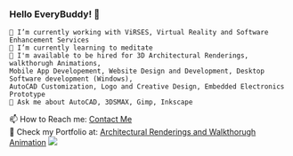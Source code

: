 ### Hello EveryBuddy! 👋

    🔭 I’m currently working with ViRSES, Virtual Reality and Software Enhancement Services 
    🌱 I’m currently learning to meditate
    🤔 I'm available to be hired for 3D Architectural Renderings, walkthorugh Animations, 
    Mobile App Developement, Website Design and Development, Desktop Software development (Windows),
    AutoCAD Customization, Logo and Creative Design, Embedded Electronics Prototype
    💬 Ask me about AutoCAD, 3DSMAX, Gimp, Inkscape
  📫 How to Reach me: <a href="https://www.virses.com/architectrual-renderings-contact">Contact Me</a>  
  🔭 Check my Portfolio at: <a href="https://www.virses.com">Architectural Renderings and Walkthorugh Animation</a>
  <img src="https://github-readme-stats.vercel.app/api?username=hrjt&&show_icons=true&title_color=ffffff&icon_color=7cccbf&text_color=daf7dc&bg_color=3d4554">
